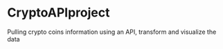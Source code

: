 # CryptoAPIproject
Pulling crypto coins information using an API, transform and visualize the data 
